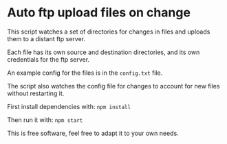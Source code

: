 # Auto ftp upload files on change

This script watches a set of directories for changes in files and uploads them to a distant ftp server.

Each file has its own source and destination directories, and its own credentials for the ftp server.

An example config for the files is in the `config.txt` file.

The script also watches the config file for changes to account for new files without restarting it.

First install dependencies with: `npm install`

Then run it with: `npm start`

This is free software, feel free to adapt it to your own needs.
